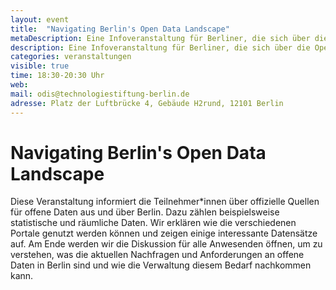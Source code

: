 ```yaml
---
layout: event
title:  "Navigating Berlin's Open Data Landscape"
metaDescription: Eine Infoveranstaltung für Berliner, die sich über die Open-Data-Angebote des Land Berlins informieren möchten.
description: Eine Infoveranstaltung für Berliner, die sich über die Open-Data-Angebote des Land Berlins informieren möchten.
categories: veranstaltungen
visible: true
time: 18:30-20:30 Uhr 
web: 
mail: odis@technologiestiftung-berlin.de
adresse: Platz der Luftbrücke 4, Gebäude H2rund, 12101 Berlin
---
```


# Navigating Berlin's Open Data Landscape

Diese Veranstaltung informiert die Teilnehmer*innen über offizielle Quellen für offene Daten aus und über Berlin. Dazu zählen beispielsweise statistische und räumliche Daten. Wir erklären wie die verschiedenen Portale genutzt werden können und zeigen einige interessante Datensätze auf. Am Ende werden wir die Diskussion für alle Anwesenden öffnen, um zu verstehen, was die aktuellen Nachfragen und Anforderungen an offene Daten in Berlin sind und wie die Verwaltung diesem Bedarf nachkommen kann.
